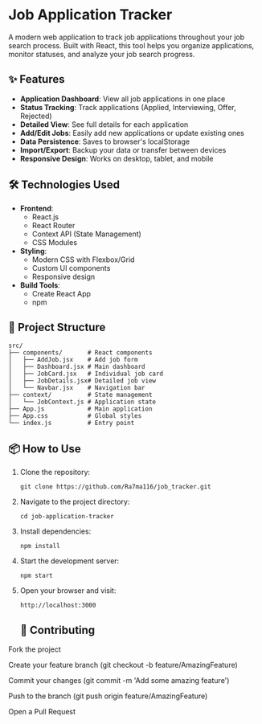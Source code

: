 # Job Application Tracker

A modern web application to track job applications throughout your job search process. Built with React, this tool helps you organize applications, monitor statuses, and analyze your job search progress.

## ✨ Features

- **Application Dashboard**: View all job applications in one place
- **Status Tracking**: Track applications (Applied, Interviewing, Offer, Rejected)
- **Detailed View**: See full details for each application
- **Add/Edit Jobs**: Easily add new applications or update existing ones
- **Data Persistence**: Saves to browser's localStorage
- **Import/Export**: Backup your data or transfer between devices
- **Responsive Design**: Works on desktop, tablet, and mobile

## 🛠️ Technologies Used

- **Frontend**: 
  - React.js
  - React Router
  - Context API (State Management)
  - CSS Modules
- **Styling**:
  - Modern CSS with Flexbox/Grid
  - Custom UI components
  - Responsive design
- **Build Tools**:
  - Create React App
  - npm
## 📂 Project Structure
```
src/
├── components/       # React components
│   ├── AddJob.jsx    # Add job form
│   ├── Dashboard.jsx # Main dashboard
│   ├── JobCard.jsx   # Individual job card
│   ├── JobDetails.jsx# Detailed job view
│   └── Navbar.jsx    # Navigation bar
├── context/          # State management
│   └── JobContext.js # Application state
├── App.js            # Main application
├── App.css           # Global styles
└── index.js          # Entry point
```
## 📦 How to Use

1. Clone the repository:
   ```
   git clone https://github.com/Ra7ma116/job_tracker.git
   ```
2. Navigate to the project directory:
   ```
   cd job-application-tracker
   ```
3. Install dependencies:
   ```
   npm install
   ```
4. Start the development server:
   ```
   npm start
   ```
5. Open your browser and visit:
   ```
   http://localhost:3000  
   ```
   ## 🤝 Contributing

Fork the project

Create your feature branch (git checkout -b feature/AmazingFeature)

Commit your changes (git commit -m 'Add some amazing feature')

Push to the branch (git push origin feature/AmazingFeature)

Open a Pull Request
